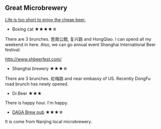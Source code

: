 ## Great Microbrewery

[Life is too short to enjoy the cheap beer.](http://www.schiesshouse.com/beer_quotations_and_humor.htm)



- Boxing cat ★★★★☆

There are 3 brunches. 思南公館, 复兴路 and HongQiao. 
I can spend all my weekend in here. Also, we can go annual event Shanghai International Beer festival.

http://www.shbeerfest.com/


- Shanghai brewery ★★★☆

There are 3 brunches. 虹梅路 and near embassy of US. Recently DongFu road brunch has newly opened.


- Dr.Beer ★★★

There is happy hour. I'm happy.

- [DAGA Brew pub](http://www.timeoutshanghai.com/venue/Bars__Clubs-Pubs/20718/Daga-Brewpub.html) ★★★☆


It is come from Nanjing local microbrewery.